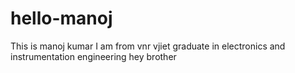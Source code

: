 # hello-manoj
This is manoj kumar 
I am from vnr vjiet
graduate in electronics and instrumentation engineering
hey brother


